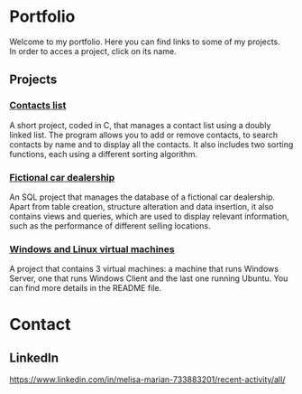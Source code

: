 # Portfolio
Welcome to my portfolio. Here you can find links to some of my projects.<br/>
In order to acces a project, click on its name.

## Projects

### [Contacts list](https://github.com/meli1230/contacts_list)
A short project, coded in C, that manages a contact list using a doubly linked list. The program allows you to add or remove contacts, to search contacts by name and to display all the contacts. It also includes two sorting functions, each using a different sorting algorithm.

### [Fictional car dealership](https://github.com/meli1230/car_dealership)
An SQL project that manages the database of a fictional car dealership. Apart from table creation, structure alteration and data insertion, it also contains views and queries, which are used to display relevant information, such as the performance of different selling locations.

### [Windows and Linux virtual machines](https://github.com/meli1230/windows_and_linux_vms)
A project that contains 3 virtual machines: a machine that runs Windows Server, one that runs Windows Client and the last one running Ubuntu. You can find more details in the README file.

# Contact
## LinkedIn
https://www.linkedin.com/in/melisa-marian-733883201/recent-activity/all/
